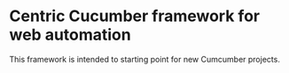 # Centric Cucumber framework for web automation

This framework is intended to starting point for new Cumcumber projects.



